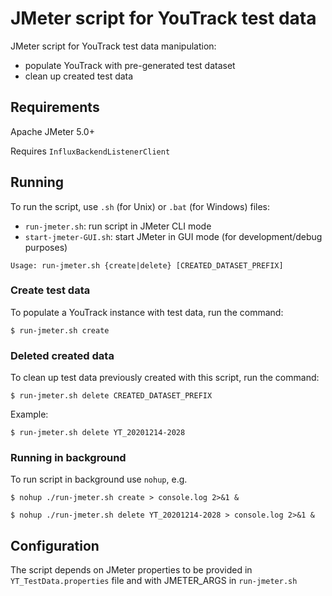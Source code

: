 # JMeter script for YouTrack test data
JMeter script for YouTrack test data manipulation:

* populate YouTrack with pre-generated test dataset
* clean up created test data

## Requirements
Apache JMeter 5.0+

Requires `InfluxBackendListenerClient`

## Running

To run the script, use `.sh` (for Unix) or `.bat` (for Windows) files:

* `run-jmeter.sh`: run script in JMeter CLI mode
* `start-jmeter-GUI.sh`: start JMeter in GUI mode (for development/debug purposes)

```
Usage: run-jmeter.sh {create|delete} [CREATED_DATASET_PREFIX]
```

### Create test data
To populate a YouTrack instance with test data, run the command:

```
$ run-jmeter.sh create
```

### Deleted created data
To clean up test data previously created with this script, run the command:

```
$ run-jmeter.sh delete CREATED_DATASET_PREFIX
```

Example:

```
$ run-jmeter.sh delete YT_20201214-2028
```

### Running in background
To run script in background use `nohup`, e.g.

```
$ nohup ./run-jmeter.sh create > console.log 2>&1 &

$ nohup ./run-jmeter.sh delete YT_20201214-2028 > console.log 2>&1 &
```

## Configuration
The script depends on JMeter properties to be provided in `YT_TestData.properties` file and with JMETER_ARGS in `run-jmeter.sh`
